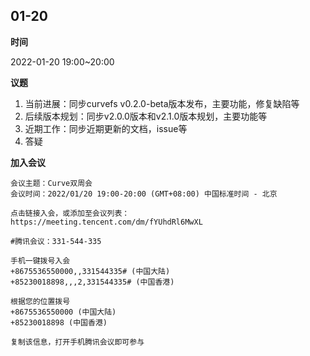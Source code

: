 ## 01-20
**时间**

2022-01-20 19:00~20:00

**议题**

1. 当前进展：同步curvefs v0.2.0-beta版本发布，主要功能，修复缺陷等
2. 后续版本规划：同步v2.0.0版本和v2.1.0版本规划，主要功能等
3. 近期工作：同步近期更新的文档，issue等
4. 答疑

**加入会议**

```
会议主题：Curve双周会
会议时间：2022/01/20 19:00-20:00 (GMT+08:00) 中国标准时间 - 北京

点击链接入会，或添加至会议列表：
https://meeting.tencent.com/dm/fYUhdRl6MwXL

#腾讯会议：331-544-335

手机一键拨号入会
+8675536550000,,331544335# (中国大陆)
+85230018898,,,2,331544335# (中国香港)

根据您的位置拨号
+8675536550000 (中国大陆)
+85230018898 (中国香港)

复制该信息，打开手机腾讯会议即可参与
```




